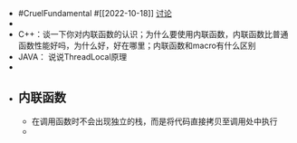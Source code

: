 - #CruelFundamental #[[2022-10-18]] [讨论](https://github.com/CYZH1307/CruelFundamental/tree/main/homework/202210/18)
-
- C++：谈一下你对内联函数的认识；为什么要使用内联函数，内联函数比普通函数性能好吗，为什么好，好在哪里；内联函数和macro有什么区别
- JAVA： 说说ThreadLocal原理
-
- ## 内联函数
	- 在调用函数时不会出现独立的栈，而是将代码直接拷贝至调用处中执行
	-